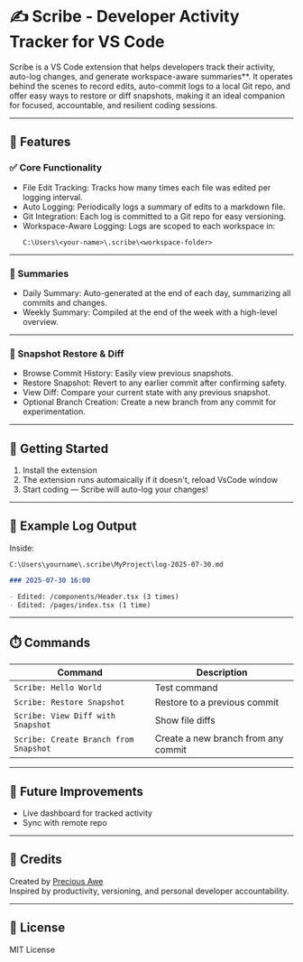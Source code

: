 # ✍️ Scribe - Developer Activity Tracker for VS Code

Scribe is a VS Code extension that helps developers track their activity, auto-log changes, and generate workspace-aware summaries\*\*. It operates behind the scenes to record edits, auto-commit logs to a local Git repo, and offer easy ways to restore or diff snapshots, making it an ideal companion for focused, accountable, and resilient coding sessions.

---

## 🔧 Features

### ✅ Core Functionality

- File Edit Tracking: Tracks how many times each file was edited per logging interval.
- Auto Logging: Periodically logs a summary of edits to a markdown file.
- Git Integration: Each log is committed to a Git repo for easy versioning.
- Workspace-Aware Logging: Logs are scoped to each workspace in:
  ```
  C:\Users\<your-name>\.scribe\<workspace-folder>
  ```

---

### 📆 Summaries

- Daily Summary: Auto-generated at the end of each day, summarizing all commits and changes.
- Weekly Summary: Compiled at the end of the week with a high-level overview.

---

### 🧠 Snapshot Restore & Diff

- Browse Commit History: Easily view previous snapshots.
- Restore Snapshot: Revert to any earlier commit after confirming safety.
- View Diff: Compare your current state with any previous snapshot.
- Optional Branch Creation: Create a new branch from any commit for experimentation.

---

## 🚀 Getting Started

1. Install the extension
2. The extension runs automaically if it doesn't, reload VsCode window
3. Start coding — Scribe will auto-log your changes!

---

## 📁 Example Log Output

Inside:

```
C:\Users\yourname\.scribe\MyProject\log-2025-07-30.md
```

```markdown
### 2025-07-30 16:00

- Edited: /components/Header.tsx (3 times)
- Edited: /pages/index.tsx (1 time)
```

---

## ⏱️ Commands

| Command                               | Description                         |
| ------------------------------------- | ----------------------------------- |
| `Scribe: Hello World`                 | Test command                        |
| `Scribe: Restore Snapshot`            | Restore to a previous commit        |
| `Scribe: View Diff with Snapshot`     | Show file diffs                     |
| `Scribe: Create Branch from Snapshot` | Create a new branch from any commit |

---

## 🧪 Future Improvements

- Live dashboard for tracked activity
- Sync with remote repo

---

## 🙏 Credits

Created by [Precious Awe](https://github.com/Awenes)  
Inspired by productivity, versioning, and personal developer accountability.

---

## 📜 License

MIT License

